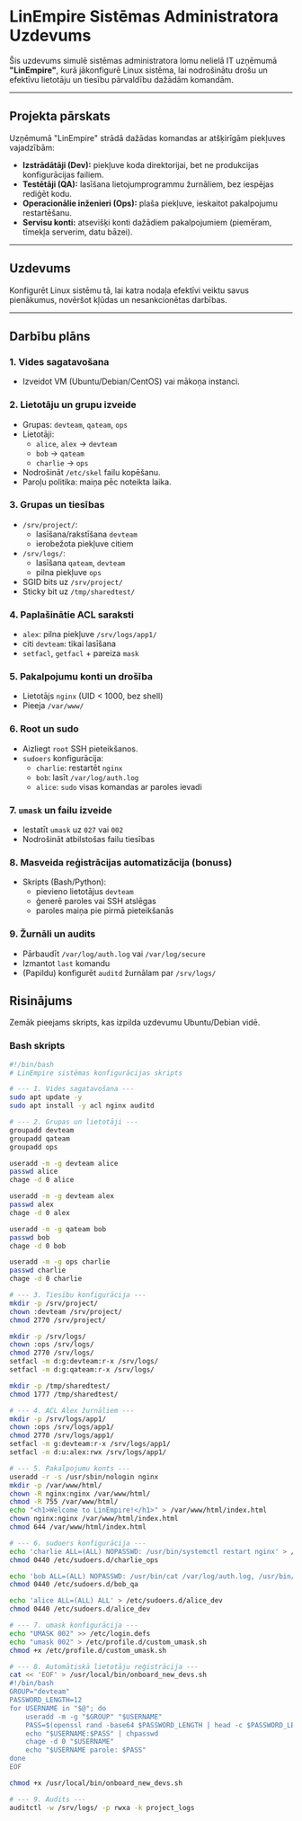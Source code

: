 # LinEmpire Sistēmas Administratora Uzdevums

Šis uzdevums simulē sistēmas administratora lomu nelielā IT uzņēmumā **"LinEmpire"**, kurā jākonfigurē Linux sistēma, lai nodrošinātu drošu un efektīvu lietotāju un tiesību pārvaldību dažādām komandām.

---

## Projekta pārskats

Uzņēmumā "LinEmpire" strādā dažādas komandas ar atšķirīgām piekļuves vajadzībām:

- **Izstrādātāji (Dev):** piekļuve koda direktorijai, bet ne produkcijas konfigurācijas failiem.
- **Testētāji (QA):** lasīšana lietojumprogrammu žurnāliem, bez iespējas rediģēt kodu.
- **Operacionālie inženieri (Ops):** plaša piekļuve, ieskaitot pakalpojumu restartēšanu.
- **Servisu konti:** atsevišķi konti dažādiem pakalpojumiem (piemēram, tīmekļa serverim, datu bāzei).

---

## Uzdevums

Konfigurēt Linux sistēmu tā, lai katra nodaļa efektīvi veiktu savus pienākumus, novēršot kļūdas un nesankcionētas darbības.

---

## Darbību plāns

### 1. Vides sagatavošana

- Izveidot VM (Ubuntu/Debian/CentOS) vai mākoņa instanci.

### 2. Lietotāju un grupu izveide

- Grupas: `devteam`, `qateam`, `ops`
- Lietotāji:
  - `alice`, `alex` → `devteam`
  - `bob` → `qateam`
  - `charlie` → `ops`
- Nodrošināt `/etc/skel` failu kopēšanu.
- Paroļu politika: maiņa pēc noteikta laika.

### 3. Grupas un tiesības

- `/srv/project/`:
  - lasīšana/rakstīšana `devteam`
  - ierobežota piekļuve citiem
- `/srv/logs/`:
  - lasīšana `qateam`, `devteam`
  - pilna piekļuve `ops`
- SGID bits uz `/srv/project/`
- Sticky bit uz `/tmp/sharedtest/`

### 4. Paplašinātie ACL saraksti

- `alex`: pilna piekļuve `/srv/logs/app1/`
- citi `devteam`: tikai lasīšana
- `setfacl`, `getfacl` + pareiza `mask`

### 5. Pakalpojumu konti un drošība

- Lietotājs `nginx` (UID < 1000, bez shell)
- Pieeja `/var/www/`

### 6. Root un sudo

- Aizliegt `root` SSH pieteikšanos.
- `sudoers` konfigurācija:
  - `charlie`: restartēt `nginx`
  - `bob`: lasīt `/var/log/auth.log`
  - `alice`: `sudo` visas komandas ar paroles ievadi

### 7. `umask` un failu izveide

- Iestatīt `umask` uz `027` vai `002`
- Nodrošināt atbilstošas failu tiesības

### 8. Masveida reģistrācijas automatizācija (bonuss)

- Skripts (Bash/Python):
  - pievieno lietotājus `devteam`
  - ģenerē paroles vai SSH atslēgas
  - paroles maiņa pie pirmā pieteikšanās

### 9. Žurnāli un audits

- Pārbaudīt `/var/log/auth.log` vai `/var/log/secure`
- Izmantot `last` komandu
- (Papildu) konfigurēt `auditd` žurnālam par `/srv/logs/`

## Risinājums

Zemāk pieejams skripts, kas izpilda uzdevumu Ubuntu/Debian vidē.

### Bash skripts

```bash
#!/bin/bash
# LinEmpire sistēmas konfigurācijas skripts

# --- 1. Vides sagatavošana ---
sudo apt update -y
sudo apt install -y acl nginx auditd

# --- 2. Grupas un lietotāji ---
groupadd devteam
groupadd qateam
groupadd ops

useradd -m -g devteam alice
passwd alice
chage -d 0 alice

useradd -m -g devteam alex
passwd alex
chage -d 0 alex

useradd -m -g qateam bob
passwd bob
chage -d 0 bob

useradd -m -g ops charlie
passwd charlie
chage -d 0 charlie

# --- 3. Tiesību konfigurācija ---
mkdir -p /srv/project/
chown :devteam /srv/project/
chmod 2770 /srv/project/

mkdir -p /srv/logs/
chown :ops /srv/logs/
chmod 2770 /srv/logs/
setfacl -m d:g:devteam:r-x /srv/logs/
setfacl -m d:g:qateam:r-x /srv/logs/

mkdir -p /tmp/sharedtest/
chmod 1777 /tmp/sharedtest/

# --- 4. ACL Alex žurnāliem ---
mkdir -p /srv/logs/app1/
chown :ops /srv/logs/app1/
chmod 2770 /srv/logs/app1/
setfacl -m g:devteam:r-x /srv/logs/app1/
setfacl -m d:u:alex:rwx /srv/logs/app1/

# --- 5. Pakalpojumu konts ---
useradd -r -s /usr/sbin/nologin nginx
mkdir -p /var/www/html/
chown -R nginx:nginx /var/www/html/
chmod -R 755 /var/www/html/
echo "<h1>Welcome to LinEmpire!</h1>" > /var/www/html/index.html
chown nginx:nginx /var/www/html/index.html
chmod 644 /var/www/html/index.html

# --- 6. sudoers konfigurācija ---
echo 'charlie ALL=(ALL) NOPASSWD: /usr/bin/systemctl restart nginx' > /etc/sudoers.d/charlie_ops
chmod 0440 /etc/sudoers.d/charlie_ops

echo 'bob ALL=(ALL) NOPASSWD: /usr/bin/cat /var/log/auth.log, /usr/bin/less /var/log/auth.log, /usr/bin/tail -f /var/log/auth.log' > /etc/sudoers.d/bob_qa
chmod 0440 /etc/sudoers.d/bob_qa

echo 'alice ALL=(ALL) ALL' > /etc/sudoers.d/alice_dev
chmod 0440 /etc/sudoers.d/alice_dev

# --- 7. umask konfigurācija ---
echo "UMASK 002" >> /etc/login.defs
echo "umask 002" > /etc/profile.d/custom_umask.sh
chmod +x /etc/profile.d/custom_umask.sh

# --- 8. Automātiskā lietotāju reģistrācija ---
cat << 'EOF' > /usr/local/bin/onboard_new_devs.sh
#!/bin/bash
GROUP="devteam"
PASSWORD_LENGTH=12
for USERNAME in "$@"; do
    useradd -m -g "$GROUP" "$USERNAME"
    PASS=$(openssl rand -base64 $PASSWORD_LENGTH | head -c $PASSWORD_LENGTH)
    echo "$USERNAME:$PASS" | chpasswd
    chage -d 0 "$USERNAME"
    echo "$USERNAME parole: $PASS"
done
EOF

chmod +x /usr/local/bin/onboard_new_devs.sh

# --- 9. Audits ---
auditctl -w /srv/logs/ -p rwxa -k project_logs
```
